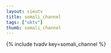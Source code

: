 ```yaml
--- 
layout: sieutv
title: somali_channel
tags: ["uktv"]
thumb: somali_channel
---
```

{% include tvadv key=somali_channel %}
